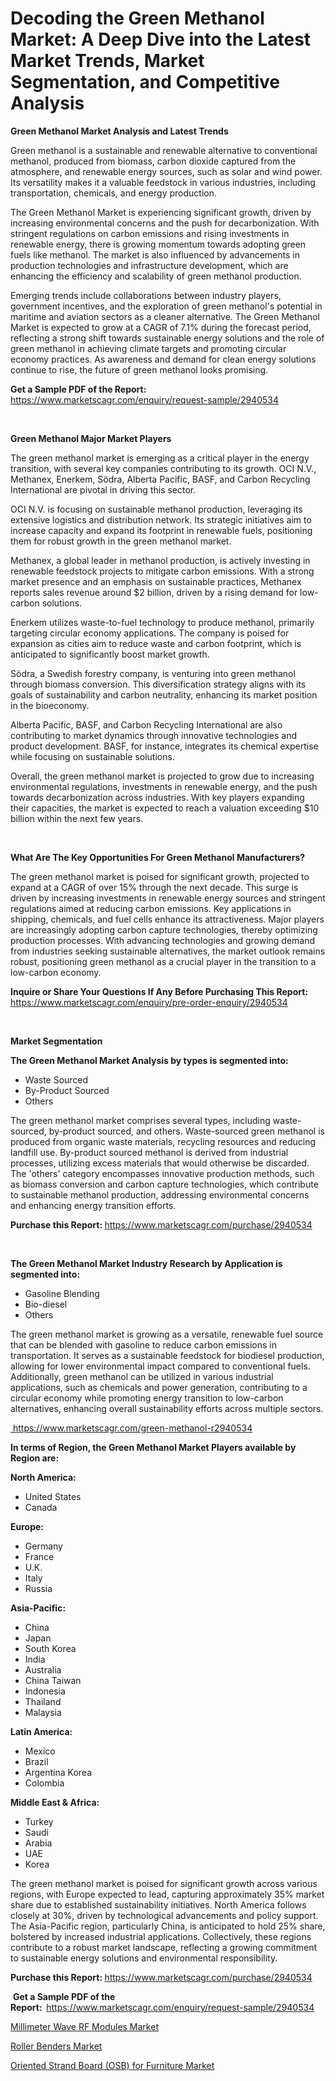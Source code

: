<p><h1>Decoding the Green Methanol Market: A Deep Dive into the Latest Market Trends, Market Segmentation, and Competitive Analysis</h1></p><p><strong>Green Methanol Market Analysis and Latest Trends</strong></p>
<p><p>Green methanol is a sustainable and renewable alternative to conventional methanol, produced from biomass, carbon dioxide captured from the atmosphere, and renewable energy sources, such as solar and wind power. Its versatility makes it a valuable feedstock in various industries, including transportation, chemicals, and energy production.</p><p>The Green Methanol Market is experiencing significant growth, driven by increasing environmental concerns and the push for decarbonization. With stringent regulations on carbon emissions and rising investments in renewable energy, there is growing momentum towards adopting green fuels like methanol. The market is also influenced by advancements in production technologies and infrastructure development, which are enhancing the efficiency and scalability of green methanol production.</p><p>Emerging trends include collaborations between industry players, government incentives, and the exploration of green methanol's potential in maritime and aviation sectors as a cleaner alternative. The Green Methanol Market is expected to grow at a CAGR of 7.1% during the forecast period, reflecting a strong shift towards sustainable energy solutions and the role of green methanol in achieving climate targets and promoting circular economy practices. As awareness and demand for clean energy solutions continue to rise, the future of green methanol looks promising.</p></p>
<p><strong>Get a Sample PDF of the Report:&nbsp;</strong> <a href="https://www.marketscagr.com/enquiry/request-sample/2940534?utm_campaign=1848&utm_medium=2&utm_source=Github&utm_content=ia&utm_term=15032025&utm_id=green-methanol">https://www.marketscagr.com/enquiry/request-sample/2940534</a></p>
<p>&nbsp;</p>
<p><strong>Green Methanol Major Market Players</strong></p>
<p><p>The green methanol market is emerging as a critical player in the energy transition, with several key companies contributing to its growth. OCI N.V., Methanex, Enerkem, Södra, Alberta Pacific, BASF, and Carbon Recycling International are pivotal in driving this sector.</p><p>OCI N.V. is focusing on sustainable methanol production, leveraging its extensive logistics and distribution network. Its strategic initiatives aim to increase capacity and expand its footprint in renewable fuels, positioning them for robust growth in the green methanol market.</p><p>Methanex, a global leader in methanol production, is actively investing in renewable feedstock projects to mitigate carbon emissions. With a strong market presence and an emphasis on sustainable practices, Methanex reports sales revenue around $2 billion, driven by a rising demand for low-carbon solutions.</p><p>Enerkem utilizes waste-to-fuel technology to produce methanol, primarily targeting circular economy applications. The company is poised for expansion as cities aim to reduce waste and carbon footprint, which is anticipated to significantly boost market growth.</p><p>Södra, a Swedish forestry company, is venturing into green methanol through biomass conversion. This diversification strategy aligns with its goals of sustainability and carbon neutrality, enhancing its market position in the bioeconomy.</p><p>Alberta Pacific, BASF, and Carbon Recycling International are also contributing to market dynamics through innovative technologies and product development. BASF, for instance, integrates its chemical expertise while focusing on sustainable solutions.</p><p>Overall, the green methanol market is projected to grow due to increasing environmental regulations, investments in renewable energy, and the push towards decarbonization across industries. With key players expanding their capacities, the market is expected to reach a valuation exceeding $10 billion within the next few years.</p></p>
<p>&nbsp;</p>
<p><strong>What Are The Key Opportunities For Green Methanol Manufacturers?</strong></p>
<p><p>The green methanol market is poised for significant growth, projected to expand at a CAGR of over 15% through the next decade. This surge is driven by increasing investments in renewable energy sources and stringent regulations aimed at reducing carbon emissions. Key applications in shipping, chemicals, and fuel cells enhance its attractiveness. Major players are increasingly adopting carbon capture technologies, thereby optimizing production processes. With advancing technologies and growing demand from industries seeking sustainable alternatives, the market outlook remains robust, positioning green methanol as a crucial player in the transition to a low-carbon economy.</p></p>
<p><strong>Inquire or Share Your Questions If Any Before Purchasing This Report:</strong> <a href="https://www.marketscagr.com/enquiry/pre-order-enquiry/2940534?utm_campaign=1848&utm_medium=2&utm_source=Github&utm_content=ia&utm_term=15032025&utm_id=green-methanol">https://www.marketscagr.com/enquiry/pre-order-enquiry/2940534</a></p>
<p>&nbsp;</p>
<p><strong>Market Segmentation</strong></p>
<p><strong>The Green Methanol Market Analysis by types is segmented into:</strong></p>
<p><ul><li>Waste Sourced</li><li>By-Product Sourced</li><li>Others</li></ul></p>
<p><p>The green methanol market comprises several types, including waste-sourced, by-product sourced, and others. Waste-sourced green methanol is produced from organic waste materials, recycling resources and reducing landfill use. By-product sourced methanol is derived from industrial processes, utilizing excess materials that would otherwise be discarded. The 'others' category encompasses innovative production methods, such as biomass conversion and carbon capture technologies, which contribute to sustainable methanol production, addressing environmental concerns and enhancing energy transition efforts.</p></p>
<p><strong>Purchase this Report:&nbsp;</strong><a href="https://www.marketscagr.com/purchase/2940534?utm_campaign=1848&utm_medium=2&utm_source=Github&utm_content=ia&utm_term=15032025&utm_id=green-methanol">https://www.marketscagr.com/purchase/2940534</a></p>
<p>&nbsp;</p>
<p><strong>The Green Methanol Market Industry Research by Application is segmented into:</strong></p>
<p><ul><li>Gasoline Blending</li><li>Bio-diesel</li><li>Others</li></ul></p>
<p><p>The green methanol market is growing as a versatile, renewable fuel source that can be blended with gasoline to reduce carbon emissions in transportation. It serves as a sustainable feedstock for biodiesel production, allowing for lower environmental impact compared to conventional fuels. Additionally, green methanol can be utilized in various industrial applications, such as chemicals and power generation, contributing to a circular economy while promoting energy transition to low-carbon alternatives, enhancing overall sustainability efforts across multiple sectors.</p></p>
<p><a href="https://www.marketscagr.com/green-methanol-r2940534?utm_campaign=1848&utm_medium=2&utm_source=Github&utm_content=ia&utm_term=15032025&utm_id=green-methanol">&nbsp;https://www.marketscagr.com/green-methanol-r2940534</a></p>
<p><strong>In terms of Region, the Green Methanol Market Players available by Region are:</strong></p>
<p>
    <p> <strong> North America: </strong>
        <ul>
            <li>United States</li>
            <li>Canada</li>
        </ul>
        </p> 
    <p> <strong> Europe: </strong>
        <ul>
            <li>Germany</li>
            <li>France</li>
            <li>U.K.</li>
            <li>Italy</li>
            <li>Russia</li>
        </ul>
        </p> 
    <p> <strong> Asia-Pacific: </strong>
        <ul>
            <li>China</li>
            <li>Japan</li>
            <li>South Korea</li>
            <li>India</li>
            <li>Australia</li>
            <li>China Taiwan</li>
            <li>Indonesia</li>
            <li>Thailand</li>
            <li>Malaysia</li>
        </ul>
        </p> 
    <p> <strong> Latin America: </strong>
        <ul>
            <li>Mexico</li>
            <li>Brazil</li>
            <li>Argentina Korea</li>
            <li>Colombia</li>
        </ul>
        </p> 
    <p> <strong> Middle East & Africa: </strong>
        <ul>
            <li>Turkey</li>
            <li>Saudi</li>
            <li>Arabia</li>
            <li>UAE</li>
            <li>Korea</li>
        </ul>
    </p>
    </p>
<p><p>The green methanol market is poised for significant growth across various regions, with Europe expected to lead, capturing approximately 35% market share due to established sustainability initiatives. North America follows closely at 30%, driven by technological advancements and policy support. The Asia-Pacific region, particularly China, is anticipated to hold 25% share, bolstered by increased industrial applications. Collectively, these regions contribute to a robust market landscape, reflecting a growing commitment to sustainable energy solutions and environmental responsibility.</p></p>
<p><strong>Purchase this Report: </strong><a href="https://www.marketscagr.com/purchase/2940534?utm_campaign=1848&utm_medium=2&utm_source=Github&utm_content=ia&utm_term=15032025&utm_id=green-methanol">https://www.marketscagr.com/purchase/2940534</a></p>
<p>&nbsp;<strong>Get a Sample PDF of the Report:&nbsp;&nbsp;</strong><a href="https://www.marketscagr.com/enquiry/request-sample/2940534?utm_campaign=1848&utm_medium=2&utm_source=Github&utm_content=ia&utm_term=15032025&utm_id=green-methanol">https://www.marketscagr.com/enquiry/request-sample/2940534</a></p>
<p><strong></strong></p>
<p><p><a href="https://github.com/yardemuongz5/Market-Research-Report-List-1/blob/main/millimeter-wave-rf-modules-market.md?utm_campaign=1848&utm_medium=2&utm_source=Github&utm_content=ia&utm_term=15032025&utm_id=green-methanol">Millimeter Wave RF Modules Market</a></p><p><a href="https://github.com/rempemelon5k/Market-Research-Report-List-1/blob/main/roller-benders-market.md?utm_campaign=1848&utm_medium=2&utm_source=Github&utm_content=ia&utm_term=15032025&utm_id=green-methanol">Roller Benders Market</a></p><p><a href="https://github.com/WillieWoodard/Market-Research-Report-List-7/blob/main/oriented-strand-board-osb-for-furniture-market.md?utm_campaign=1848&utm_medium=2&utm_source=Github&utm_content=ia&utm_term=15032025&utm_id=green-methanol">Oriented Strand Board (OSB) for Furniture Market</a></p></p>